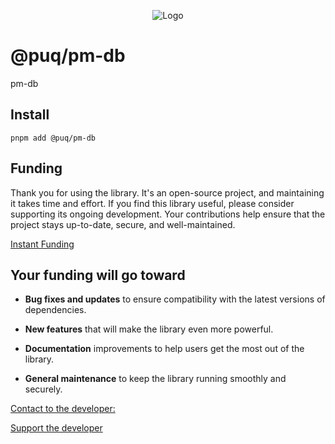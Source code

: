 <p align="center">
  <img src="https://beemood.github.io/dbs/pm-db/assets/favicon.png" alt="Logo" />
</p>

# @puq/pm-db

pm-db

## Install

`pnpm add @puq/pm-db`

## Funding

Thank you for using the library. It's an open-source project, and maintaining it takes time and effort. If you find this library useful, please consider supporting its ongoing development. Your contributions help ensure that the project stays up-to-date, secure, and well-maintained.

[Instant Funding](https://cash.app/$puqlib)

## Your funding will go toward

- **Bug fixes and updates** to ensure compatibility with the latest versions of dependencies.

- **New features** that will make the library even more powerful.

- **Documentation** improvements to help users get the most out of the library.

- **General maintenance** to keep the library running smoothly and securely.

[Contact to the developer:](mailto:robert.brightline+pm-db@gmail.com?subject=pm-db)

[Support the developer](https://cash.app/$puqlib)
